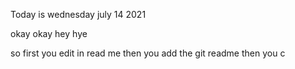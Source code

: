 Today is wednesday 
july 14 2021

okay okay 
hey hye 


so first you edit in read me 
then you add the git readme
then you c